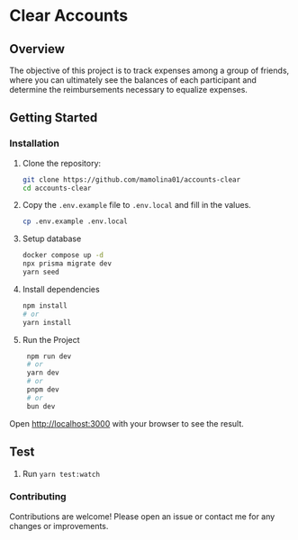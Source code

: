 # Clear Accounts

## Overview

The objective of this project is to track expenses among a group of friends, where you can ultimately see the balances
of each participant and determine the reimbursements necessary to equalize expenses.

## Getting Started

### Installation

1. Clone the repository:

   ```bash
   git clone https://github.com/mamolina01/accounts-clear
   cd accounts-clear
   ```

2. Copy the `.env.example` file to `.env.local` and fill in the values.

   ```bash
   cp .env.example .env.local
   ```

3. Setup database

   ```bash
   docker compose up -d
   npx prisma migrate dev
   yarn seed
   ```

4. Install dependencies

   ```bash
   npm install
   # or
   yarn install
   ```

5. Run the Project

   ```bash
    npm run dev
    # or
    yarn dev
    # or
    pnpm dev
    # or
    bun dev
   ```

Open [http://localhost:3000](http://localhost:3000) with your browser to see the result.

## Test

1. Run `yarn test:watch`

### Contributing

Contributions are welcome! Please open an issue or contact me for any changes or improvements.
